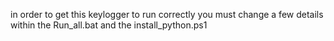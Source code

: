 in order to get this keylogger to run correctly you must change a few details within the Run_all.bat and the install_python.ps1 

